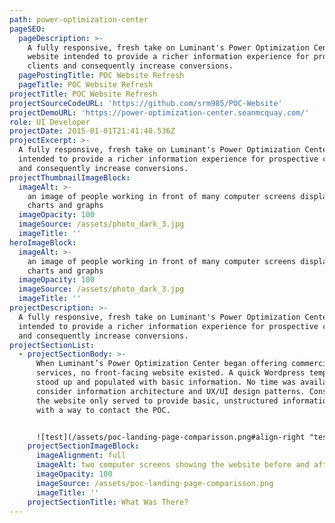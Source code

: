 ```yaml
---
path: power-optimization-center
pageSEO:
  pageDescription: >-
    A fully responsive, fresh take on Luminant's Power Optimization Center
    website intended to provide a richer information experience for prospective
    clients and consequently increase conversions.
  pagePostingTitle: POC Website Refresh
  pageTitle: POC Website Refresh
projectTitle: POC Website Refresh
projectSourceCodeURL: 'https://github.com/srm985/POC-Website'
projectDemoURL: 'https://power-optimization-center.seanmcquay.com/'
role: UI Developer
projectDate: 2015-01-01T21:41:40.536Z
projectExcerpt: >-
  A fully responsive, fresh take on Luminant's Power Optimization Center website
  intended to provide a richer information experience for prospective clients
  and consequently increase conversions.
projectThumbnailImageBlock:
  imageAlt: >-
    an image of people working in front of many computer screens displaying
    charts and graphs
  imageOpacity: 100
  imageSource: /assets/photo_dark_3.jpg
  imageTitle: ''
heroImageBlock:
  imageAlt: >-
    an image of people working in front of many computer screens displaying
    charts and graphs
  imageOpacity: 100
  imageSource: /assets/photo_dark_3.jpg
  imageTitle: ''
projectDescription: >-
  A fully responsive, fresh take on Luminant's Power Optimization Center website
  intended to provide a richer information experience for prospective clients
  and consequently increase conversions.
projectSectionList:
  - projectSectionBody: >-
      When Luminant’s Power Optimization Center began offering commercial
      services, no front-facing website existed. A quick Wordpress template was
      stood up and populated with basic information. No time was available
      consider information architecture and UX/UI design patterns. Consequently,
      the website only served to provide basic, unstructured information along
      with a way to contact the POC.


      ![test](/assets/poc-landing-page-comparisson.png#align-right "testing")
    projectSectionImageBlock:
      imageAlignment: full
      imageAlt: two computer screens showing the website before and after coding changes
      imageOpacity: 100
      imageSource: /assets/poc-landing-page-comparisson.png
      imageTitle: ''
    projectSectionTitle: What Was There?
---
```


